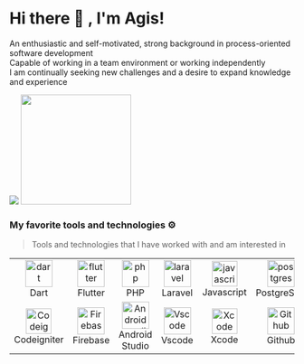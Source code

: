 # Hi there 👋 , I'm Agis!
An enthusiastic and self-motivated, strong background in process-oriented software development<br>
Capable of working in a team environment or working independently
<br>I am continually seeking new challenges and a desire to expand knowledge and experience
<p>
    <img src="https://github-readme-stats.vercel.app/api?username=agisrh&theme=vue-dark&show_icons=true" />
    <img src="https://github-readme-stats.vercel.app/api/top-langs/?username=agisrh&layout=compact&theme=vue-dark" height=195 />
 
</p>

### My favorite tools and technologies ⚙️

> Tools and technologies that I have worked with and am interested in

<table>
  <tr>
    <td align="center" width="93">
        <img src="https://skillicons.dev/icons?i=dart" width="48" height="48" alt="dart" />
      <br>Dart
    </td>
    <td align="center" width="93">
      <img src="https://skillicons.dev/icons?i=flutter" width="48" height="48" alt="flutter" />
      <br>Flutter
    </td>
    <td align="center" width="93">
       <img src="https://skillicons.dev/icons?i=php" width="48" height="48" alt="php" />
      <br>PHP
    </td>
    <td align="center" width="93">
        <img src="https://skillicons.dev/icons?i=laravel" width="48" height="48" alt="laravel" />
      <br>Laravel
    </td>
     <td align="center" width="93">
        <img src="https://skillicons.dev/icons?i=javascript" width="45" height="45" alt="javascript" />
      <br>Javascript
     </td>
     <td align="center" width="93">
        <img src="https://skillicons.dev/icons?i=postgres" width="48" height="48" alt="postgres" />
      <br>PostgreSQL
     </td>
     <td align="center" width="93">
        <img src="https://skillicons.dev/icons?i=mysql" width="48" height="48" alt="mysql" />
      <br>MySQL
     </td>
     <td align="center" width="93">
        <img src="https://skillicons.dev/icons?i=bootstrap" width="45" height="45" alt="bootstrap" />
      <br>Bootstrap
     </td>
    <td align="center" width="93">
        <img src="https://frebourg.es/wp-content/uploads/2017/12/slim-elephant.png" width="48" height="48" alt="Slim" />
      <br>Slim
    </td>
  </tr>
 
  <tr>
    <td align="center" width="93">
        <img src="https://cdn-peanutsquare.b-cdn.net/wp-content/uploads/2022/11/codeigniter-logo.png" alt="Codeigniter" width="45" height="45" />
      <br>Codeigniter
    </td>
   <td align="center" width="93">
        <img src="https://skillicons.dev/icons?i=firebase" width="48" height="48" alt="Firebase" />
      <br>Firebase
    </td>
    <td align="center" width="93">
        <img src="https://skillicons.dev/icons?i=androidstudio" width="48" height="48" alt="Androidstudio" />
      <br>Android Studio
    </td>
   <td align="center" width="93">
        <img src="https://skillicons.dev/icons?i=vscode" width="48" height="48" alt="Vscode" />
      <br>Vscode
    </td>
   <td align="center" width="93">
        <img src="https://user-images.githubusercontent.com/25181517/186711578-bf30cb30-40b7-4b45-95a5-bdf837c372e7.png" width="45" height="45" alt="Xcode" />
      <br>Xcode
    </td>
    <td align="center" width="93">
        <img src="https://skillicons.dev/icons?i=github" width="48" height="48" alt="Github" />
      <br>Github
    </td>
    <td align="center"  width="93">
        <img src="https://skillicons.dev/icons?i=gitlab" width="48" height="48" alt="GitLab" />
      <br>GitLab
    </td>
   <td align="center"  width="93">
        <img src="https://user-images.githubusercontent.com/25181517/192108375-268c35e6-ab26-44b2-88bf-e3121a4e5083.png" width="45" height="45" alt="Bitbucket" />
      <br>Bitbucket
    </td>
    <td align="center"  width="93">
        <img src="https://skillicons.dev/icons?i=postman" width="45" height="45" alt="Postman" />
      <br>Postman
    </td>
  </tr>
</table>


<!--

Here are some ideas to get you started:

- 🔭 I’m currently working on ...
- 🌱 I’m currently learning ...
- 👯 I’m looking to collaborate on ...
- 🤔 I’m looking for help with ...
- 💬 Ask me about ...
- 📫 How to reach me: ...
- 😄 Pronouns: ...
- ⚡ Fun fact: ...
-->
